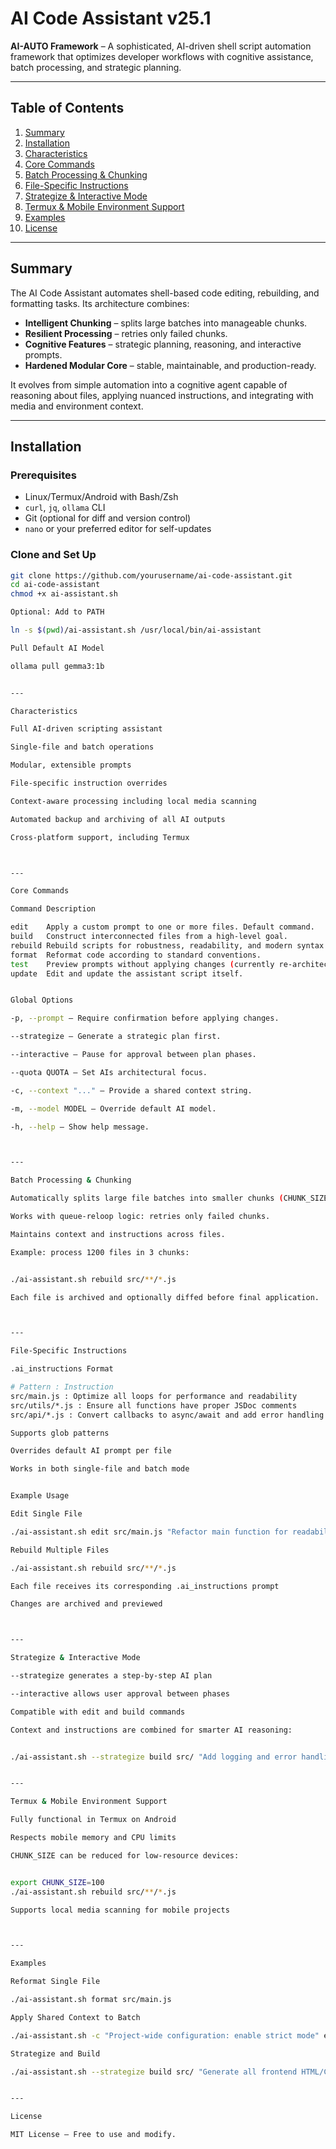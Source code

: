 
# AI Code Assistant v25.1

**AI-AUTO Framework** – A sophisticated, AI-driven shell script automation framework that optimizes developer workflows with cognitive assistance, batch processing, and strategic planning.

---

## Table of Contents

1. [Summary](#summary)
2. [Installation](#installation)
3. [Characteristics](#characteristics)
4. [Core Commands](#core-commands)
5. [Batch Processing & Chunking](#batch-processing--chunking)
6. [File-Specific Instructions](#file-specific-instructions)
7. [Strategize & Interactive Mode](#strategize--interactive-mode)
8. [Termux & Mobile Environment Support](#termux--mobile-environment-support)
9. [Examples](#examples)
10. [License](#license)

---

## Summary

The AI Code Assistant automates shell-based code editing, rebuilding, and formatting tasks. Its architecture combines:

- **Intelligent Chunking** – splits large batches into manageable chunks.
- **Resilient Processing** – retries only failed chunks.
- **Cognitive Features** – strategic planning, reasoning, and interactive prompts.
- **Hardened Modular Core** – stable, maintainable, and production-ready.

It evolves from simple automation into a cognitive agent capable of reasoning about files, applying nuanced instructions, and integrating with media and environment context.

---

## Installation

### Prerequisites

- Linux/Termux/Android with Bash/Zsh
- `curl`, `jq`, `ollama` CLI
- Git (optional for diff and version control)
- `nano` or your preferred editor for self-updates

### Clone and Set Up

```bash
git clone https://github.com/yourusername/ai-code-assistant.git
cd ai-code-assistant
chmod +x ai-assistant.sh

Optional: Add to PATH

ln -s $(pwd)/ai-assistant.sh /usr/local/bin/ai-assistant

Pull Default AI Model

ollama pull gemma3:1b


---

Characteristics

Full AI-driven scripting assistant

Single-file and batch operations

Modular, extensible prompts

File-specific instruction overrides

Context-aware processing including local media scanning

Automated backup and archiving of all AI outputs

Cross-platform support, including Termux



---

Core Commands

Command	Description

edit	Apply a custom prompt to one or more files. Default command.
build	Construct interconnected files from a high-level goal.
rebuild	Rebuild scripts for robustness, readability, and modern syntax.
format	Reformat code according to standard conventions.
test	Preview prompts without applying changes (currently re-architected).
update	Edit and update the assistant script itself.


Global Options

-p, --prompt – Require confirmation before applying changes.

--strategize – Generate a strategic plan first.

--interactive – Pause for approval between plan phases.

--quota QUOTA – Set AIs architectural focus.

-c, --context "..." – Provide a shared context string.

-m, --model MODEL – Override default AI model.

-h, --help – Show help message.



---

Batch Processing & Chunking

Automatically splits large file batches into smaller chunks (CHUNK_SIZE, default 500).

Works with queue-reloop logic: retries only failed chunks.

Maintains context and instructions across files.

Example: process 1200 files in 3 chunks:


./ai-assistant.sh rebuild src/**/*.js

Each file is archived and optionally diffed before final application.



---

File-Specific Instructions

.ai_instructions Format

# Pattern : Instruction
src/main.js : Optimize all loops for performance and readability
src/utils/*.js : Ensure all functions have proper JSDoc comments
src/api/*.js : Convert callbacks to async/await and add error handling

Supports glob patterns

Overrides default AI prompt per file

Works in both single-file and batch mode


Example Usage

Edit Single File

./ai-assistant.sh edit src/main.js "Refactor main function for readability"

Rebuild Multiple Files

./ai-assistant.sh rebuild src/**/*.js

Each file receives its corresponding .ai_instructions prompt

Changes are archived and previewed



---

Strategize & Interactive Mode

--strategize generates a step-by-step AI plan

--interactive allows user approval between phases

Compatible with edit and build commands

Context and instructions are combined for smarter AI reasoning:


./ai-assistant.sh --strategize build src/ "Add logging and error handling"


---

Termux & Mobile Environment Support

Fully functional in Termux on Android

Respects mobile memory and CPU limits

CHUNK_SIZE can be reduced for low-resource devices:


export CHUNK_SIZE=100
./ai-assistant.sh rebuild src/**/*.js

Supports local media scanning for mobile projects



---

Examples

Reformat Single File

./ai-assistant.sh format src/main.js

Apply Shared Context to Batch

./ai-assistant.sh -c "Project-wide configuration: enable strict mode" edit src/**/*.js "Apply coding standards"

Strategize and Build

./ai-assistant.sh --strategize build src/ "Generate all frontend HTML/CSS components"


---

License

MIT License – Free to use and modify.

